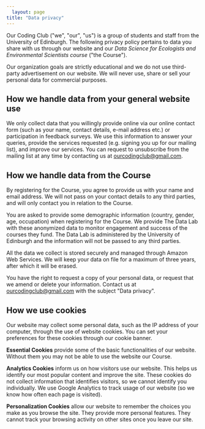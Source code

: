 ```yaml
---
  layout: page
title: "Data privacy"
---
```

  
  Our Coding Club ("we", "our", "us") is a group of students and staff from the University of Edinburgh. The following privacy policy pertains to data you share with us through our website and our _Data Science for Ecologists and Environmental Scientists course_ ("the Course"). 

Our organization goals are strictly educational and we do not use third-party advertisement on our website. We will never use, share or sell your personal data for commercial purposes. 

## How we handle data from your general website use

We only collect data that you willingly provide online via our online contact form (such as your name, contact details, e-mail address etc.) or participation in feedback surveys. We use this information to answer your queries, provide the services requested (e.g. signing you up for our mailing list), and improve our services. You can request to unsubscribe from the mailing list at any time by contacting us at ourcodingclub@gmail.com. 

## How we handle data from the Course

By registering for the Course, you agree to provide us with your name and email address. We will not pass on your contact details to any third parties, and will only contact you in relation to the Course.

You are asked to provide some demographic information (country, gender, age, occupation) when registering for the Course. We provide The Data Lab with these anonymized data to monitor engagement and success of the courses they fund. The Data Lab is administered by the University of Edinburgh and the information will not be passed to any third parties.

All the data we collect is stored securely and managed through Amazon Web Services. We will keep your data on file for a maximum of three years, after which it will be erased.

You have the right to request a copy of your personal data, or request that we amend or delete your information. Contact us at ourcodingclub@gmail.com with the subject "Data privacy". 

## How we use cookies

Our website may collect some personal data, such as the IP address of your computer, through the use of website cookies. You can set your preferences for these cookies through our cookie banner.

__Essential Cookies__ provide some of the basic functionalities of our website. Without them you may not be able to use the website our Course.

__Analytics Cookies__ inform us on how visitors use our website. This helps us identify our most popular content and improve the site. These cookies do not collect information that identifies visitors, so we cannot identify you individually. We use Google Analytics to track usage of our website (so we know how often each page is visited). 

__Personalization Cookies__ allow our website to remember the choices you make as you browse the site. They provide more personal features. They cannot track your browsing activity on other sites once you leave our site.